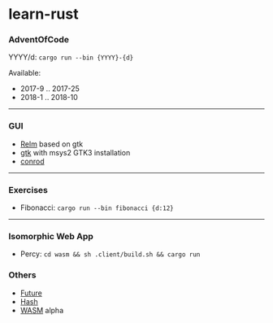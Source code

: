 # learn-rust


### AdventOfCode

YYYY/d: `cargo run --bin {YYYY}-{d}`

Available:
- 2017-9 .. 2017-25
- 2018-1 .. 2018-10


---

### GUI

- [Relm](https://github.com/antoyo/relm) based on gtk
- [gtk](https://gtk-rs.org/) with msys2 GTK3 installation
- [conrod](https://github.com/PistonDevelopers/conrod)

---

### Exercises

- Fibonacci: `cargo run --bin fibonacci {d:12}`

---

### Isomorphic Web App

- Percy: `cd wasm && sh .client/build.sh && cargo run`

### Others

- [Future](https://github.com/msyfls123/learn-rust/tree/future)
- [Hash](https://github.com/msyfls123/learn-rust/tree/hash)
- [WASM](https://github.com/msyfls123/learn-rust/tree/wasm) alpha
